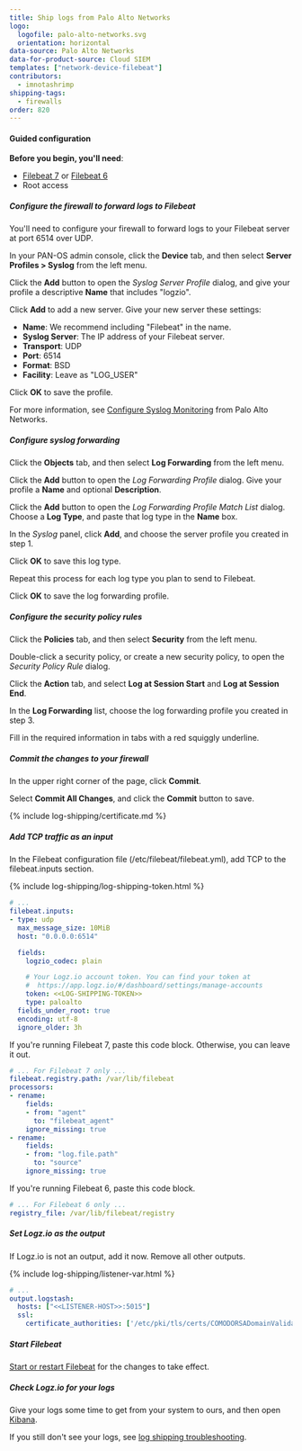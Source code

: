 ```yaml
---
title: Ship logs from Palo Alto Networks
logo:
  logofile: palo-alto-networks.svg
  orientation: horizontal
data-source: Palo Alto Networks
data-for-product-source: Cloud SIEM
templates: ["network-device-filebeat"]
contributors:
  - imnotashrimp
shipping-tags:
  - firewalls
order: 820
---
```


#### Guided configuration

**Before you begin, you'll need**:

* [Filebeat 7](https://www.elastic.co/guide/en/beats/filebeat/current/filebeat-installation.html) or [Filebeat 6](https://www.elastic.co/guide/en/beats/filebeat/6.7/filebeat-installation.html)
* Root access


<div class="tasklist">

##### Configure the firewall to forward logs to Filebeat

You'll need to configure your firewall
to forward logs to your Filebeat server
at port 6514 over UDP.

In your PAN-OS admin console,
click the **Device** tab, and then select **Server Profiles > Syslog** from the left menu.

Click the **Add** button to open the _Syslog Server Profile_ dialog,
and give your profile a descriptive **Name** that includes "logzio".

Click **Add** to add a new server.
Give your new server these settings:

* **Name**: We recommend including "Filebeat" in the name.
* **Syslog Server**: The IP address of your Filebeat server.
* **Transport**: UDP
* **Port**: 6514
* **Format**: BSD
* **Facility**: Leave as "LOG_USER"

Click **OK** to save the profile.

For more information, see [Configure Syslog Monitoring](https://docs.paloaltonetworks.com/pan-os/7-1/pan-os-admin/monitoring/use-syslog-for-monitoring/configure-syslog-monitoring)
from Palo Alto Networks.

##### Configure syslog forwarding

Click the **Objects** tab, and then select **Log Forwarding** from the left menu.

Click the **Add** button to open the _Log Forwarding Profile_ dialog.
Give your profile a **Name** and optional **Description**.

Click the **Add** button to open the _Log Forwarding Profile Match List_ dialog.
Choose a **Log Type**, and paste that log type in the **Name** box.

In the _Syslog_ panel, click **Add**, and choose the server profile you created in step 1.

Click **OK** to save this log type.

Repeat this process for each log type you plan to send to Filebeat.

Click **OK** to save the log forwarding profile.

##### Configure the security policy rules

Click the **Policies** tab, and then select **Security** from the left menu.

Double-click a security policy,
or create a new security policy,
to open the _Security Policy Rule_ dialog.

Click the **Action** tab,
and select **Log at Session Start** and **Log at Session End**.

In the **Log Forwarding** list, choose the log forwarding profile you created in step 3.

Fill in the required information in tabs with a red squiggly underline.

##### Commit the changes to your firewall

In the upper right corner of the page, click **Commit**.

Select **Commit All Changes**,
and click the **Commit** button to save.

{% include log-shipping/certificate.md %}

##### Add TCP traffic as an input

In the Filebeat configuration file (/etc/filebeat/filebeat.yml), add TCP to the filebeat.inputs section.

{% include log-shipping/log-shipping-token.html %}

```yaml
# ...
filebeat.inputs:
- type: udp
  max_message_size: 10MiB
  host: "0.0.0.0:6514"

  fields:
    logzio_codec: plain

    # Your Logz.io account token. You can find your token at
    #  https://app.logz.io/#/dashboard/settings/manage-accounts
    token: <<LOG-SHIPPING-TOKEN>>
    type: paloalto
  fields_under_root: true
  encoding: utf-8
  ignore_older: 3h
```

If you're running Filebeat 7, paste this code block.
Otherwise, you can leave it out.

```yaml
# ... For Filebeat 7 only ...
filebeat.registry.path: /var/lib/filebeat
processors:
- rename:
    fields:
    - from: "agent"
      to: "filebeat_agent"
    ignore_missing: true
- rename:
    fields:
    - from: "log.file.path"
      to: "source"
    ignore_missing: true
```

If you're running Filebeat 6, paste this code block.

```yaml
# ... For Filebeat 6 only ...
registry_file: /var/lib/filebeat/registry
```

##### Set Logz.io as the output

If Logz.io is not an output, add it now.
Remove all other outputs.

{% include log-shipping/listener-var.html %} 

```yaml
# ...
output.logstash:
  hosts: ["<<LISTENER-HOST>>:5015"]
  ssl:
    certificate_authorities: ['/etc/pki/tls/certs/COMODORSADomainValidationSecureServerCA.crt']
```

##### Start Filebeat

[Start or restart Filebeat](https://www.elastic.co/guide/en/beats/filebeat/master/filebeat-starting.html) for the changes to take effect.

##### Check Logz.io for your logs

Give your logs some time to get from your system to ours, and then open [Kibana](https://app.logz.io/#/dashboard/kibana).

If you still don't see your logs, see [log shipping troubleshooting]({{site.baseurl}}/user-guide/log-shipping/log-shipping-troubleshooting.html).

</div>
